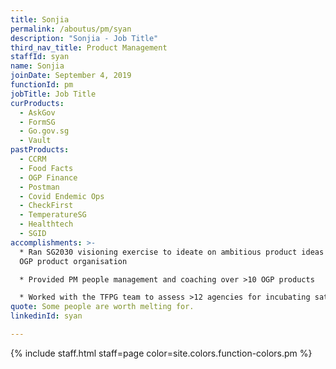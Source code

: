 ```yaml
---
title: Sonjia
permalink: /aboutus/pm/syan
description: "Sonjia - Job Title"
third_nav_title: Product Management
staffId: syan
name: Sonjia
joinDate: September 4, 2019
functionId: pm
jobTitle: Job Title
curProducts:
  - AskGov
  - FormSG
  - Go.gov.sg
  - Vault
pastProducts:
  - CCRM
  - Food Facts
  - OGP Finance
  - Postman
  - Covid Endemic Ops
  - CheckFirst
  - TemperatureSG
  - Healthtech
  - SGID
accomplishments: >-
  * Ran SG2030 visioning exercise to ideate on ambitious product ideas for the
  OGP product organisation

  * Provided PM people management and coaching over >10 OGP products

  * Worked with the TFPG team to assess >12 agencies for incubating satellite tech teams
quote: Some people are worth melting for.
linkedinId: syan

---
```


{% include staff.html staff=page color=site.colors.function-colors.pm %}
